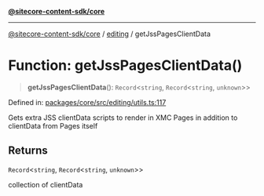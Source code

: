 [**@sitecore-content-sdk/core**](../../README.md)

***

[@sitecore-content-sdk/core](../../README.md) / [editing](../README.md) / getJssPagesClientData

# Function: getJssPagesClientData()

> **getJssPagesClientData**(): `Record`\<`string`, `Record`\<`string`, `unknown`\>\>

Defined in: [packages/core/src/editing/utils.ts:117](https://github.com/Sitecore/content-sdk/blob/f6db146e94b4d93e3130198881311b56027bf1b4/packages/core/src/editing/utils.ts#L117)

Gets extra JSS clientData scripts to render in XMC Pages in addition to clientData from Pages itself

## Returns

`Record`\<`string`, `Record`\<`string`, `unknown`\>\>

collection of clientData
